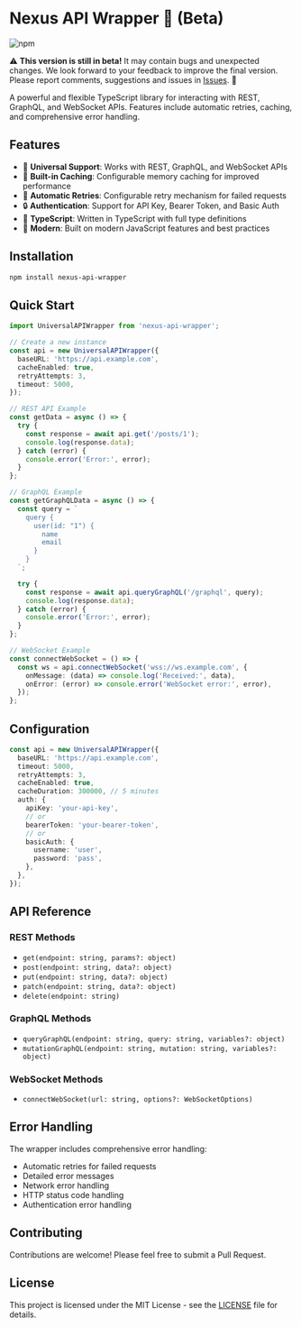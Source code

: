 # Nexus API Wrapper 🚀 (Beta)

![npm](https://img.shields.io/badge/status-BETA-orange)  

⚠️ **This version is still in beta!** It may contain bugs and unexpected changes.
We look forward to your feedback to improve the final version. Please report comments, suggestions and issues in [Issues](https://github.com/Yo3ef777/nexus-api-wrapper/issues). 🙌

A powerful and flexible TypeScript library for interacting with REST, GraphQL, and WebSocket APIs. Features include automatic retries, caching, and comprehensive error handling.

## Features

- 🔄 **Universal Support**: Works with REST, GraphQL, and WebSocket APIs
- 💾 **Built-in Caching**: Configurable memory caching for improved performance
- 🔁 **Automatic Retries**: Configurable retry mechanism for failed requests
- 🔒 **Authentication**: Support for API Key, Bearer Token, and Basic Auth
- 📝 **TypeScript**: Written in TypeScript with full type definitions
- 🚀 **Modern**: Built on modern JavaScript features and best practices

## Installation

```bash
npm install nexus-api-wrapper
```

## Quick Start

```typescript
import UniversalAPIWrapper from 'nexus-api-wrapper';

// Create a new instance
const api = new UniversalAPIWrapper({
  baseURL: 'https://api.example.com',
  cacheEnabled: true,
  retryAttempts: 3,
  timeout: 5000,
});

// REST API Example
const getData = async () => {
  try {
    const response = await api.get('/posts/1');
    console.log(response.data);
  } catch (error) {
    console.error('Error:', error);
  }
};

// GraphQL Example
const getGraphQLData = async () => {
  const query = `
    query {
      user(id: "1") {
        name
        email
      }
    }
  `;

  try {
    const response = await api.queryGraphQL('/graphql', query);
    console.log(response.data);
  } catch (error) {
    console.error('Error:', error);
  }
};

// WebSocket Example
const connectWebSocket = () => {
  const ws = api.connectWebSocket('wss://ws.example.com', {
    onMessage: (data) => console.log('Received:', data),
    onError: (error) => console.error('WebSocket error:', error),
  });
};
```

## Configuration

```typescript
const api = new UniversalAPIWrapper({
  baseURL: 'https://api.example.com',
  timeout: 5000,
  retryAttempts: 3,
  cacheEnabled: true,
  cacheDuration: 300000, // 5 minutes
  auth: {
    apiKey: 'your-api-key',
    // or
    bearerToken: 'your-bearer-token',
    // or
    basicAuth: {
      username: 'user',
      password: 'pass',
    },
  },
});
```

## API Reference

### REST Methods

- `get(endpoint: string, params?: object)`
- `post(endpoint: string, data?: object)`
- `put(endpoint: string, data?: object)`
- `patch(endpoint: string, data?: object)`
- `delete(endpoint: string)`

### GraphQL Methods

- `queryGraphQL(endpoint: string, query: string, variables?: object)`
- `mutationGraphQL(endpoint: string, mutation: string, variables?: object)`

### WebSocket Methods

- `connectWebSocket(url: string, options?: WebSocketOptions)`

## Error Handling

The wrapper includes comprehensive error handling:

- Automatic retries for failed requests
- Detailed error messages
- Network error handling
- HTTP status code handling
- Authentication error handling

## Contributing

Contributions are welcome! Please feel free to submit a Pull Request.

## License

This project is licensed under the MIT License - see the [LICENSE](LICENSE) file for details.
